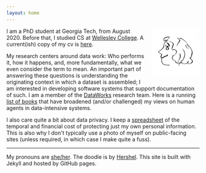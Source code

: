 ```yaml
---
layout: home
---
```


<img style="padding-left: 15px;padding-bottom: 15px" align="right" width="25%" src="images/arr.jpg">

I am a PhD student at Georgia Tech, from August 2020. Before that, I studied CS at [Wellesley College](https://www.wellesley.edu/cs). A current(ish) copy of my cv is [here](https://docs.google.com/document/d/17xsQWARRODKBcnFjARglB1-IYF9KlgqcIHPTYt-Yz5A/edit?usp=sharing).

My research centers around data work: Who performs it, how it happens, and, more fundamentally, what we even consider the term to mean. An important part of answering these questions is understanding the originating context in which a dataset is assembled; I am interested in developing software systems that support documentation of such. I am a member of the [DataWorks](https://dataworkforce.gatech.edu/) research team. Here is a running [list of books](https://annabelrothschild.com/books) that have broadened (and/or challenged) my views on human agents in data-intensive systems. 

I also care quite a bit about data privacy. I keep a [spreadsheet](https://docs.google.com/spreadsheets/d/1eyy-YyFMA6gLla9F999hdHuxJlFO5M7G5hC9KW5bLS0/edit?usp=sharing) of the temporal and financial cost of protecting just my own personal information. This is also why I don't typically use a photo of myself on public-facing sites (unless required, in which case I make quite a fuss).


---------------------------------------------------------------


My pronouns are <a href="https://pronoun.is/she">she/her</a>. The doodle is by <a href="https://www.linkedin.com/in/hershel-carbajal-rodriguez-290441151/">Hershel</a>. This site is built with Jekyll and hosted by GitHub pages.